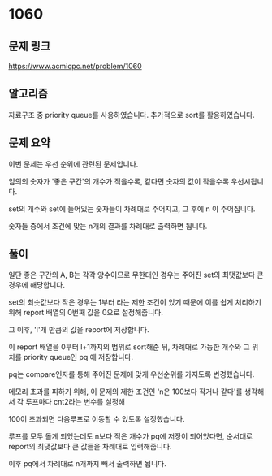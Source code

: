 # 1060

## 문제 링크

https://www.acmicpc.net/problem/1060

## 알고리즘

자료구조 중 priority queue를 사용하였습니다. 추가적으로 sort를 활용하였습니다.

## 문제 요약

이번 문제는 우선 순위에 관련된 문제입니다.

임의의 숫자가 '좋은 구간'의 개수가 적을수록, 같다면 숫자의 값이 작을수록 우선시됩니다.



set의 개수와 set에 들어있는 숫자들이 차례대로 주어지고, 그 후에 n 이 주어집니다.

숫자들 중에서 조건에 맞는 n개의 결과를 차례대로 출력하면 됩니다.

## 풀이

일단 좋은 구간의 A, B는 각각 양수이므로 무한대인 경우는 주어진 set의 최댓값보다 큰 경우에 해당합니다.

set의 최솟값보다 작은 경우는 1부터 라는 제한 조건이 있기 때문에 이를 쉽게 처리하기 위해 report 배열의 0번째 값을 0으로 설정해줍니다.

그 이후, 'l'개 만큼의 값을 report에 저장합니다.



이 report 배열을 0부터 l+1까지의 범위로 sort해준 뒤, 차례대로 가능한 개수와 그 위치를 priority queue인 pq 에 저장합니다.

pq는 compare인자를 통해 주어진 문제에 맞게 우선순위를 가지도록 변경했습니다.



메모리 초과를 피하기 위해, 이 문제의 제한 조건인 'n은 100보다 작거나 같다'를 생각해서 각 루프마다 cnt2라는 변수를 설정해

100이 초과되면 다음루프로 이동할 수 있도록 설정했습니다.



루프를 모두 돌게 되었는데도 n보다 적은 개수가 pq에 저장이 되어있다면, 순서대로 report의 최댓값보다 큰 값들을 차례대로 입력해줍니다.



이후 pq에서 차례대로 n개까지 빼서 출력하면 됩니다.